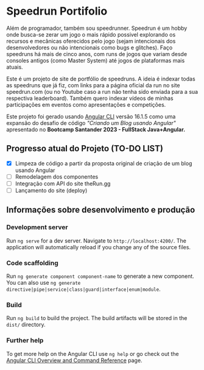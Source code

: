 # Speedrun Portifolio

Além de programador, também sou speedrunner. Speedrun é um hobby onde busca-se zerar um jogo o mais rápido possivel explorando os recursos e mecânicas oferecidos pelo jogo (sejam intencionais dos desenvolvedores ou não intencionais como bugs e glitches). Faço speedruns há mais de cinco anos, com runs de jogos que variam desde consoles antigos (como Master System) até jogos de plataformas mais atuais.

Este é um projeto de site de portfólio de speedruns. A ideia é indexar todas as speedruns que já fiz, com links para a página oficial da run no site speedrun.com (ou no Youtube caso a run não tenha sido enviada para a sua respectiva leaderboard). Também quero indexar vídeos de minhas participações em eventos como apresentações e competições.

Este projeto foi gerado usando [Angular CLI](https://github.com/angular/angular-cli) versão 16.1.5 como uma expansão do desafio de código *"Criando um Blog usando Angular"* apresentado no **Bootcamp Santander 2023 - FullStack Java+Angular.**

## Progresso atual do Projeto (TO-DO LIST)

- [X] Limpeza de código a partir da proposta original de criação de um blog usando Angular
- [ ] Remodelagem dos componentes
- [ ] Integração com API do site theRun.gg
- [ ] Lançamento do site (deploy)

## Informações sobre desenvolvimento e produção

### Development server

Run `ng serve` for a dev server. Navigate to `http://localhost:4200/`. The application will automatically reload if you change any of the source files.

### Code scaffolding

Run `ng generate component component-name` to generate a new component. You can also use `ng generate directive|pipe|service|class|guard|interface|enum|module`.

### Build

Run `ng build` to build the project. The build artifacts will be stored in the `dist/` directory.

### Further help

To get more help on the Angular CLI use `ng help` or go check out the [Angular CLI Overview and Command Reference](https://angular.io/cli) page.
